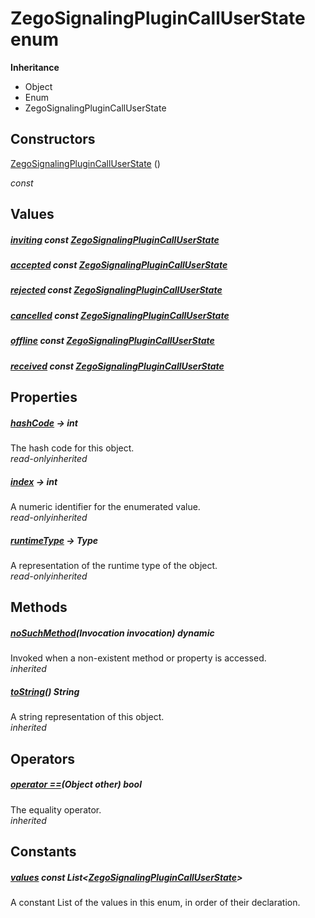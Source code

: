 


# ZegoSignalingPluginCallUserState enum










**Inheritance**

- Object
- Enum
- ZegoSignalingPluginCallUserState






## Constructors

[ZegoSignalingPluginCallUserState](../zego_uikit_prebuilt_live_audio_room/ZegoSignalingPluginCallUserState/ZegoSignalingPluginCallUserState.md) ()

  _const_ 


## Values

##### [inviting](../zego_uikit_prebuilt_live_audio_room/ZegoSignalingPluginCallUserState.md) const [ZegoSignalingPluginCallUserState](../zego_uikit_prebuilt_live_audio_room/ZegoSignalingPluginCallUserState.md)



  




##### [accepted](../zego_uikit_prebuilt_live_audio_room/ZegoSignalingPluginCallUserState.md) const [ZegoSignalingPluginCallUserState](../zego_uikit_prebuilt_live_audio_room/ZegoSignalingPluginCallUserState.md)



  




##### [rejected](../zego_uikit_prebuilt_live_audio_room/ZegoSignalingPluginCallUserState.md) const [ZegoSignalingPluginCallUserState](../zego_uikit_prebuilt_live_audio_room/ZegoSignalingPluginCallUserState.md)



  




##### [cancelled](../zego_uikit_prebuilt_live_audio_room/ZegoSignalingPluginCallUserState.md) const [ZegoSignalingPluginCallUserState](../zego_uikit_prebuilt_live_audio_room/ZegoSignalingPluginCallUserState.md)



  




##### [offline](../zego_uikit_prebuilt_live_audio_room/ZegoSignalingPluginCallUserState.md) const [ZegoSignalingPluginCallUserState](../zego_uikit_prebuilt_live_audio_room/ZegoSignalingPluginCallUserState.md)



  




##### [received](../zego_uikit_prebuilt_live_audio_room/ZegoSignalingPluginCallUserState.md) const [ZegoSignalingPluginCallUserState](../zego_uikit_prebuilt_live_audio_room/ZegoSignalingPluginCallUserState.md)



  





## Properties

##### [hashCode](../zego_uikit_prebuilt_live_audio_room/ZegoSignalingPluginCallUserState/hashCode.md) &#8594; int



The hash code for this object.  
_<span class="feature">read-only</span><span class="feature">inherited</span>_



##### [index](../zego_uikit_prebuilt_live_audio_room/ZegoSignalingPluginCallUserState/index.md) &#8594; int



A numeric identifier for the enumerated value.  
_<span class="feature">read-only</span><span class="feature">inherited</span>_



##### [runtimeType](../zego_uikit_prebuilt_live_audio_room/ZegoSignalingPluginCallUserState/runtimeType.md) &#8594; Type



A representation of the runtime type of the object.  
_<span class="feature">read-only</span><span class="feature">inherited</span>_





## Methods

##### [noSuchMethod](../zego_uikit_prebuilt_live_audio_room/ZegoSignalingPluginCallUserState/noSuchMethod.md)(Invocation invocation) dynamic



Invoked when a non-existent method or property is accessed.  
_<span class="feature">inherited</span>_



##### [toString](../zego_uikit_prebuilt_live_audio_room/ZegoSignalingPluginCallUserState/toString.md)() String



A string representation of this object.  
_<span class="feature">inherited</span>_





## Operators

##### [operator ==](../zego_uikit_prebuilt_live_audio_room/ZegoSignalingPluginCallUserState/operator_equals.md)(Object other) bool



The equality operator.  
_<span class="feature">inherited</span>_










## Constants

##### [values](../zego_uikit_prebuilt_live_audio_room/ZegoSignalingPluginCallUserState/values-constant.md) const List&lt;[ZegoSignalingPluginCallUserState](../zego_uikit_prebuilt_live_audio_room/ZegoSignalingPluginCallUserState.md)>



A constant List of the values in this enum, in order of their declaration.  









